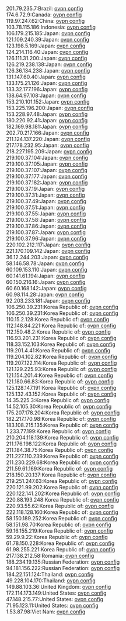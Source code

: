 201.79.235.7:Brazil: [ovpn config](vpn/201_79_235_7.ovpn)  
174.6.72.9:Canada: [ovpn config](vpn/174_6_72_9.ovpn)  
119.97.247.62:China: [ovpn config](vpn/119_97_247_62.ovpn)  
103.78.115.186:Indonesia: [ovpn config](vpn/103_78_115_186.ovpn)  
106.179.215.185:Japan: [ovpn config](vpn/106_179_215_185.ovpn)  
121.109.240.39:Japan: [ovpn config](vpn/121_109_240_39.ovpn)  
123.198.5.169:Japan: [ovpn config](vpn/123_198_5_169.ovpn)  
124.214.116.40:Japan: [ovpn config](vpn/124_214_116_40.ovpn)  
126.111.31.200:Japan: [ovpn config](vpn/126_111_31_200.ovpn)  
126.219.238.138:Japan: [ovpn config](vpn/126_219_238_138.ovpn)  
126.36.134.238:Japan: [ovpn config](vpn/126_36_134_238.ovpn)  
131.147.60.40:Japan: [ovpn config](vpn/131_147_60_40.ovpn)  
133.175.21.126:Japan: [ovpn config](vpn/133_175_21_126.ovpn)  
133.32.177.196:Japan: [ovpn config](vpn/133_32_177_196.ovpn)  
138.64.97.108:Japan: [ovpn config](vpn/138_64_97_108.ovpn)  
153.210.101.152:Japan: [ovpn config](vpn/153_210_101_152.ovpn)  
153.225.196.200:Japan: [ovpn config](vpn/153_225_196_200.ovpn)  
153.228.97.48:Japan: [ovpn config](vpn/153_228_97_48.ovpn)  
180.220.92.41:Japan: [ovpn config](vpn/180_220_92_41.ovpn)  
182.169.98.181:Japan: [ovpn config](vpn/182_169_98_181.ovpn)  
202.70.217.166:Japan: [ovpn config](vpn/202_70_217_166.ovpn)  
211.124.137.220:Japan: [ovpn config](vpn/211_124_137_220.ovpn)  
217.178.232.95:Japan: [ovpn config](vpn/217_178_232_95.ovpn)  
218.227.195.209:Japan: [ovpn config](vpn/218_227_195_209.ovpn)  
219.100.37.104:Japan: [ovpn config](vpn/219_100_37_104.ovpn)  
219.100.37.105:Japan: [ovpn config](vpn/219_100_37_105.ovpn)  
219.100.37.107:Japan: [ovpn config](vpn/219_100_37_107.ovpn)  
219.100.37.177:Japan: [ovpn config](vpn/219_100_37_177.ovpn)  
219.100.37.182:Japan: [ovpn config](vpn/219_100_37_182.ovpn)  
219.100.37.19:Japan: [ovpn config](vpn/219_100_37_19.ovpn)  
219.100.37.31:Japan: [ovpn config](vpn/219_100_37_31.ovpn)  
219.100.37.49:Japan: [ovpn config](vpn/219_100_37_49.ovpn)  
219.100.37.51:Japan: [ovpn config](vpn/219_100_37_51.ovpn)  
219.100.37.55:Japan: [ovpn config](vpn/219_100_37_55.ovpn)  
219.100.37.58:Japan: [ovpn config](vpn/219_100_37_58.ovpn)  
219.100.37.86:Japan: [ovpn config](vpn/219_100_37_86.ovpn)  
219.100.37.87:Japan: [ovpn config](vpn/219_100_37_87.ovpn)  
219.100.37.96:Japan: [ovpn config](vpn/219_100_37_96.ovpn)  
220.102.212.117:Japan: [ovpn config](vpn/220_102_212_117.ovpn)  
221.170.109.142:Japan: [ovpn config](vpn/221_170_109_142.ovpn)  
36.12.244.203:Japan: [ovpn config](vpn/36_12_244_203.ovpn)  
58.146.58.78:Japan: [ovpn config](vpn/58_146_58_78.ovpn)  
60.109.153.110:Japan: [ovpn config](vpn/60_109_153_110.ovpn)  
60.141.61.194:Japan: [ovpn config](vpn/60_141_61_194.ovpn)  
60.150.216.16:Japan: [ovpn config](vpn/60_150_216_16.ovpn)  
60.60.168.142:Japan: [ovpn config](vpn/60_60_168_142.ovpn)  
60.98.114.28:Japan: [ovpn config](vpn/60_98_114_28.ovpn)  
92.203.233.181:Japan: [ovpn config](vpn/92_203_233_181.ovpn)  
106.250.39.231:Korea Republic of: [ovpn config](vpn/106_250_39_231.ovpn)  
106.250.39.231:Korea Republic of: [ovpn config](vpn/106_250_39_231.ovpn)  
110.15.2.128:Korea Republic of: [ovpn config](vpn/110_15_2_128.ovpn)  
112.148.84.221:Korea Republic of: [ovpn config](vpn/112_148_84_221.ovpn)  
112.150.48.2:Korea Republic of: [ovpn config](vpn/112_150_48_2.ovpn)  
116.93.201.231:Korea Republic of: [ovpn config](vpn/116_93_201_231.ovpn)  
118.33.152.103:Korea Republic of: [ovpn config](vpn/118_33_152_103.ovpn)  
119.201.4.41:Korea Republic of: [ovpn config](vpn/119_201_4_41.ovpn)  
119.204.102.82:Korea Republic of: [ovpn config](vpn/119_204_102_82.ovpn)  
119.207.122.114:Korea Republic of: [ovpn config](vpn/119_207_122_114.ovpn)  
121.129.225.93:Korea Republic of: [ovpn config](vpn/121_129_225_93.ovpn)  
121.154.201.4:Korea Republic of: [ovpn config](vpn/121_154_201_4.ovpn)  
121.180.66.83:Korea Republic of: [ovpn config](vpn/121_180_66_83.ovpn)  
125.128.147.191:Korea Republic of: [ovpn config](vpn/125_128_147_191.ovpn)  
125.132.43.152:Korea Republic of: [ovpn config](vpn/125_132_43_152.ovpn)  
14.35.225.3:Korea Republic of: [ovpn config](vpn/14_35_225_3.ovpn)  
14.52.105.30:Korea Republic of: [ovpn config](vpn/14_52_105_30.ovpn)  
175.207.178.204:Korea Republic of: [ovpn config](vpn/175_207_178_204.ovpn)  
182.217.170.98:Korea Republic of: [ovpn config](vpn/182_217_170_98.ovpn)  
183.108.215.135:Korea Republic of: [ovpn config](vpn/183_108_215_135.ovpn)  
1.233.77.199:Korea Republic of: [ovpn config](vpn/1_233_77_199.ovpn)  
210.204.118.139:Korea Republic of: [ovpn config](vpn/210_204_118_139.ovpn)  
211.176.198.122:Korea Republic of: [ovpn config](vpn/211_176_198_122.ovpn)  
211.184.38.75:Korea Republic of: [ovpn config](vpn/211_184_38_75.ovpn)  
211.227.110.239:Korea Republic of: [ovpn config](vpn/211_227_110_239.ovpn)  
211.230.229.68:Korea Republic of: [ovpn config](vpn/211_230_229_68.ovpn)  
211.59.61.169:Korea Republic of: [ovpn config](vpn/211_59_61_169.ovpn)  
218.150.20.137:Korea Republic of: [ovpn config](vpn/218_150_20_137.ovpn)  
219.251.247.63:Korea Republic of: [ovpn config](vpn/219_251_247_63.ovpn)  
220.121.99.202:Korea Republic of: [ovpn config](vpn/220_121_99_202.ovpn)  
220.122.141.202:Korea Republic of: [ovpn config](vpn/220_122_141_202.ovpn)  
220.88.193.248:Korea Republic of: [ovpn config](vpn/220_88_193_248.ovpn)  
220.93.55.62:Korea Republic of: [ovpn config](vpn/220_93_55_62.ovpn)  
222.118.128.160:Korea Republic of: [ovpn config](vpn/222_118_128_160.ovpn)  
58.150.189.252:Korea Republic of: [ovpn config](vpn/58_150_189_252.ovpn)  
58.151.98.70:Korea Republic of: [ovpn config](vpn/58_151_98_70.ovpn)  
59.16.155.219:Korea Republic of: [ovpn config](vpn/59_16_155_219.ovpn)  
59.29.9.22:Korea Republic of: [ovpn config](vpn/59_29_9_22.ovpn)  
61.78.150.228:Korea Republic of: [ovpn config](vpn/61_78_150_228.ovpn)  
61.98.255.221:Korea Republic of: [ovpn config](vpn/61_98_255_221.ovpn)  
217.138.212.58:Romania: [ovpn config](vpn/217_138_212_58.ovpn)  
188.234.19.135:Russian Federation: [ovpn config](vpn/188_234_19_135.ovpn)  
94.181.156.222:Russian Federation: [ovpn config](vpn/94_181_156_222.ovpn)  
184.22.151.124:Thailand: [ovpn config](vpn/184_22_151_124.ovpn)  
49.228.104.170:Thailand: [ovpn config](vpn/49_228_104_170.ovpn)  
149.88.103.36:United Kingdom: [ovpn config](vpn/149_88_103_36.ovpn)  
172.114.173.149:United States: [ovpn config](vpn/172_114_173_149.ovpn)  
47.148.215.77:United States: [ovpn config](vpn/47_148_215_77.ovpn)  
71.95.123.11:United States: [ovpn config](vpn/71_95_123_11.ovpn)  
1.53.87.98:Viet Nam: [ovpn config](vpn/1_53_87_98.ovpn)  
